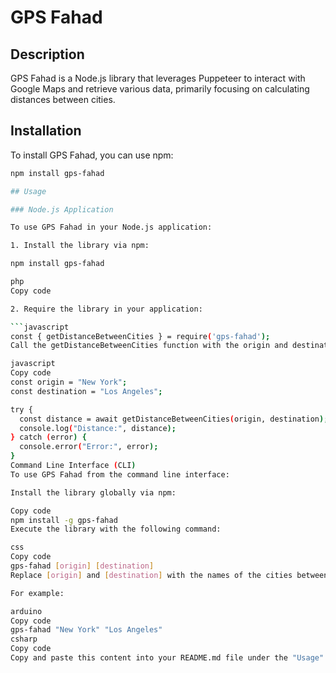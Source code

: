 # GPS Fahad

## Description
GPS Fahad is a Node.js library that leverages Puppeteer to interact with Google Maps and retrieve various data, primarily focusing on calculating distances between cities.

## Installation
To install GPS Fahad, you can use npm:

```bash
npm install gps-fahad

## Usage

### Node.js Application

To use GPS Fahad in your Node.js application:

1. Install the library via npm:

npm install gps-fahad

php
Copy code

2. Require the library in your application:

```javascript
const { getDistanceBetweenCities } = require('gps-fahad');
Call the getDistanceBetweenCities function with the origin and destination cities as arguments:

javascript
Copy code
const origin = "New York";
const destination = "Los Angeles";

try {
  const distance = await getDistanceBetweenCities(origin, destination);
  console.log("Distance:", distance);
} catch (error) {
  console.error("Error:", error);
}
Command Line Interface (CLI)
To use GPS Fahad from the command line interface:

Install the library globally via npm:

Copy code
npm install -g gps-fahad
Execute the library with the following command:

css
Copy code
gps-fahad [origin] [destination]
Replace [origin] and [destination] with the names of the cities between which you want to calculate the distance.

For example:

arduino
Copy code
gps-fahad "New York" "Los Angeles"
csharp
Copy code
Copy and paste this content into your README.md file under the "Usage" section.
